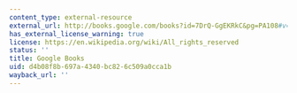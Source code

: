 ```yaml
---
content_type: external-resource
external_url: http://books.google.com/books?id=7DrQ-GgEKRkC&pg=PA108#v=onepage
has_external_license_warning: true
license: https://en.wikipedia.org/wiki/All_rights_reserved
status: ''
title: Google Books
uid: d4b08f8b-697a-4340-bc82-6c509a0cca1b
wayback_url: ''
---
```

